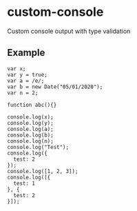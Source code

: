 # custom-console

Custom console output with type validation

## Example

```
var x;
var y = true;
var a = /e/;
var b = new Date("05/01/2020");
var n = 2;

function abc(){}

console.log(x);
console.log(y);
console.log(a);
console.log(b);
console.log(n);
console.log("Test");
console.log({
  test: 2
});
console.log([1, 2, 3]);
console.log([{
  test: 1
}, {
  test: 2
}]);
```